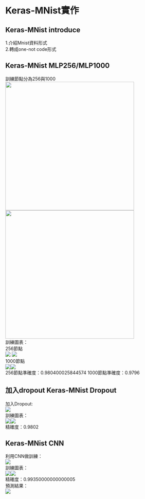 Keras-MNist實作
====
## Keras-MNist introduce
1.介紹Mnist資料形式<br>
2.轉成one-not code形式
## Keras-MNist MLP256/MLP1000
訓練節點分為256與1000<br>
<img src="https://github.com/buloobuloo/Mnist-keras-playground/blob/master/IMG/%E6%88%AA%E5%9C%96%202020-05-15%20%E4%B8%8B%E5%8D%882.31.25.png" width="400"><img src="https://github.com/buloobuloo/Mnist-keras-playground/blob/master/IMG/%E6%88%AA%E5%9C%96%202020-05-15%20%E4%B8%8B%E5%8D%883.13.03.png" width="400"><br>
訓練圖表：<br>
256節點<br>
<img src="https://github.com/buloobuloo/Mnist-keras-playground/blob/master/IMG/mlp256.png">
<img src="https://github.com/buloobuloo/Mnist-keras-playground/blob/master/IMG/mlp256t.png"><br>
1000節點<br>
<img src="https://github.com/buloobuloo/Mnist-keras-playground/blob/master/IMG/%E6%88%AA%E5%9C%96%202020-05-15%20%E4%B8%8B%E5%8D%883.13.15.png"><img src="https://github.com/buloobuloo/Mnist-keras-playground/blob/master/IMG/%E6%88%AA%E5%9C%96%202020-05-15%20%E4%B8%8B%E5%8D%883.13.20.png"><br>
256節點準確度：0.980400025844574 1000節點準確度：0.9796<br>
## 加入dropout Keras-MNist Dropout
加入Dropout:<br>
<img src="https://github.com/buloobuloo/Mnist-keras-playground/blob/master/IMG/%E6%88%AA%E5%9C%96%202020-05-15%20%E4%B8%8B%E5%8D%883.22.34.png"><br>
訓練圖表：<br>
<img src="https://github.com/buloobuloo/Mnist-keras-playground/blob/master/IMG/%E6%88%AA%E5%9C%96%202020-05-15%20%E4%B8%8B%E5%8D%883.22.42.png"><img src="https://github.com/buloobuloo/Mnist-keras-playground/blob/master/IMG/%E6%88%AA%E5%9C%96%202020-05-15%20%E4%B8%8B%E5%8D%883.22.46.png"><br>
精確度：0.9802<br>
## Keras-MNist CNN
利用CNN做訓練：<br>
<img src="https://github.com/buloobuloo/Mnist-keras-playground/blob/master/IMG/%E6%88%AA%E5%9C%96%202020-05-15%20%E4%B8%8B%E5%8D%883.23.06.png"><br>
訓練圖表：<br>
<img src="https://github.com/buloobuloo/Mnist-keras-playground/blob/master/IMG/%E6%88%AA%E5%9C%96%202020-05-15%20%E4%B8%8B%E5%8D%883.23.16.png"><img src="https://github.com/buloobuloo/Mnist-keras-playground/blob/master/IMG/%E6%88%AA%E5%9C%96%202020-05-15%20%E4%B8%8B%E5%8D%883.23.21.png"><br>
精確度：0.99350000000000005<br>
預測結果：<br>
<img src="https://github.com/buloobuloo/Mnist-keras-playground/blob/master/IMG/%E6%88%AA%E5%9C%96%202020-05-15%20%E4%B8%8B%E5%8D%882.32.00.png">

